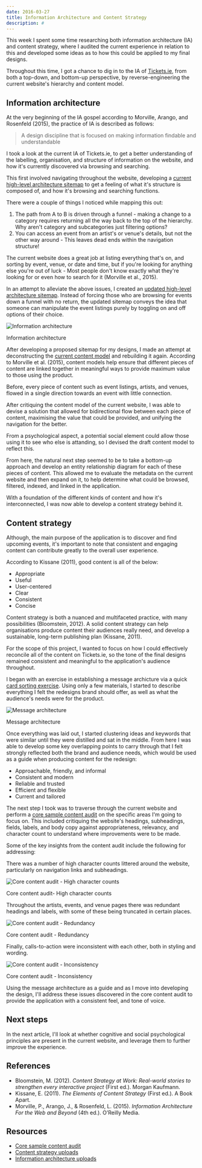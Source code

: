 ```yaml
---
date: 2016-03-27
title: Information Architecture and Content Strategy
description: #
---
```


This week I spent some time researching both information architecture (IA) and
content strategy, where I audited the current experience in relation to this and
developed some ideas as to how this could be applied to my final designs.

Throughout this time, I got a chance to dig in to the IA of
[Tickets.ie](http://www.tickets.ie/), from both a top-down, and bottom-up
perspective, by reverse-engineering the current website's hierarchy and content
model.

## Information architecture

At the very beginning of the IA gospel according to Morville, Arango, and
Rosenfeld (2015), the practice of IA is described as follows:

> A design discipline that is focused on making information findable and
> understandable

I took a look at the current IA of Tickets.ie, to get a better understanding of
the labelling, organisation, and structure of information on the website, and
how it's currently discovered via browsing and searching.

This first involved navigating throughout the website, developing a
[current high-level architecture sitemap](https://drive.google.com/open?id=1zCUnqwQyB5euGtULj-UJJ2oiTsVV5kMb6Q)
to get a feeling of what it's structure is composed of, and how it's browsing
and searching functions.

There were a couple of things I noticed while mapping this out:

1. The path from A to B is driven through a funnel - making a change to a
   category requires returning all the way back to the top of the hierarchy. Why
   aren't category and subcategories just filtering options?
2. You can access an event from an artist's or venue's details, but not the
   other way around - This leaves dead ends within the navigation structure!

The current website does a great job at listing everything that's on, and
sorting by event, venue, or date and time, but if you're looking for anything
else you're out of luck - Most people don't know exactly what they're looking
for or even how to search for it (Morville et al., 2015).

In an attempt to alleviate the above issues, I created an
[updated high-level architecture sitemap](https://drive.google.com/open?id=1_85mJzVulVh-y-VSwFGFVVzjPVKyz00ouQ).
Instead of forcing those who are browsing for events down a funnel with no
return, the updated sitemap conveys the idea that someone can manipulate the
event listings purely by toggling on and off options of their choice.

![Information architecture](../images/information-architecture-content-strategy/Information-architecture.jpg)

<figcaption>Information architecture</figcaption>

After developing a proposed sitemap for my designs, I made an attempt at
deconstructing the
[current content model](https://drive.google.com/open?id=1RkLuzMdiFI6pFTV3tAWfy5JzLK2fJIKnDQ)
and rebuilding it again. According to Morville et al. (2015), content models
help ensure that different pieces of content are linked together in meaningful
ways to provide maximum value to those using the product.

Before, every piece of content such as event listings, artists, and venues,
flowed in a single direction towards an event with little connection.

After critiquing the content model of the current website, I was able to devise
a solution that allowed for bidirectional flow between each piece of content,
maximising the value that could be provided, and unifying the navigation for the
better.

From a psychological aspect, a potential social element could allow those using
it to see who else is attanding, so I devised the draft content model to reflect
this.

From here, the natural next step seemed to be to take a bottom-up approach and
develop an entity relationship diagram for each of these pieces of content. This
allowed me to evaluate the metadata on the current website and then expand on
it, to help determine what could be browsed, filtered, indexed, and linked in
the application.

With a foundation of the different kinds of content and how it's interconnected,
I was now able to develop a content strategy behind it.

## Content strategy

Although, the main purpose of the application is to discover and find upcoming
events, it's important to note that consistent and engaging content can
contribute greatly to the overall user experience.

According to Kissane (2011), good content is all of the below:

- Appropriate
- Useful
- User-centered
- Clear
- Consistent
- Concise

Content strategy is both a nuanced and multifaceted practice, with many
possibilities (Bloomstein, 2012). A solid content strategy can help
organisations produce content their audiences really need, and develop a
sustainable, long-term publishing plan (Kissane, 2011).

For the scope of this project, I wanted to focus on how I could effectively
reconcile all of the content on Tickets.ie, so the tone of the final designs
remained consistent and meaningful to the application's audience throughout.

I began with an exercise in establishing a message archicture via a quick
[card sorting exercise](https://drive.google.com/folderview?id=0BzA9UyHASmcNN3AxRVRsclV0XzQ&usp=sharing).
Using only a few materials, I started to describe everything I felt the
redesigns brand should offer, as well as what the audience's needs were for the
product.

![Message architecture](../images/information-architecture-content-strategy/Message-architecture.jpg)

<figcaption>Message architecture</figcaption>

Once everything was laid out, I started clustering ideas and keywords that were
similar until they were distilled and sat in the middle. From here I was able to
develop some key overlapping points to carry through that I felt strongly
reflected both the brand and audience needs, which would be used as a guide when
producing content for the redesign:

- Approachable, friendly, and informal
- Consistent and modern
- Reliable and trusted
- Efficient and flexible
- Current and tailored

The next step I took was to traverse through the current website and perform a
[core sample content audit](https://drive.google.com/open?id=1CeML0_uEil-w-kM94HQg14zjiE_zuyzQ9Tv-YYDUjRU)
on the specific areas I'm going to focus on. This included critiquing the
website's headings, subheadings, fields, labels, and body copy against
appropriateness, relevancy, and character count to understand where improvements
were to be made.

Some of the key insights from the content audit include the following for
addressing:

There was a number of high character counts littered around the website,
particularly on navigation links and subheadings.

![Core content audit - High character counts](../images/information-architecture-content-strategy/Core-content-audit_1-3.png)

<figcaption>Core content audit- High character counts</figcaption>

Throughout the artists, events, and venue pages there was redundant headings and
labels, with some of these being truncated in certain places.

![Core content audit - Redundancy](../images/information-architecture-content-strategy/Core-content-audit_2-3.png)

<figcaption>Core content audit - Redundancy</figcaption>

Finally, calls-to-action were inconsistent with each other, both in styling and
wording.

![Core content audit - Inconsistency](../images/information-architecture-content-strategy/Core-content-audit_3-3.png)

<figcaption>Core content audit - Inconsistency</figcaption>

Using the message architecture as a guide and as I move into developing the
design, I'll address these issues discovered in the core content audit to
provide the application with a consistent feel, and tone of voice.

## Next steps

In the next article, I'll look at whether cognitive and social psychological
principles are present in the current website, and leverage them to further
improve the experience.

## References

- Bloomstein, M. (2012). _Content Strategy at Work: Real-world stories to
  strengthen every interactive project_ (First ed.). Morgan Kaufmann.
- Kissane, E. (2011). _The Elements of Content Strategy_ (First ed.). A Book
  Apart.
- Morville, P., Arango, J., & Rosenfeld, L. (2015). _Information Architecture
  For the Web and Beyond_ (4th ed.). O’Reilly Media.

## Resources

- [Core sample content audit](https://drive.google.com/open?id=1CeML0_uEil-w-kM94HQg14zjiE_zuyzQ9Tv-YYDUjRU)
- [Content strategy uploads](https://drive.google.com/folderview?id=0BzA9UyHASmcNN3AxRVRsclV0XzQ&usp=sharing)
- [Information architecture uploads](https://drive.google.com/folderview?id=0BzA9UyHASmcNWVZRcXViY3RGRGs&usp=sharing)
